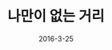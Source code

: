 ---
layout: video
title: "  나만이 없는 거리"
dir: 나만이 없는 거리
num: 12
date: 2016-3-25
comments: true
categories:
- 2016-1
- ani
tags: [나만이 없는 거리]
img: https://lh3.googleusercontent.com/-H_kGyBfkuBs/VvVHfRh1vWI/AAAAAAAAscE/7aQLfRrDgZk/
---